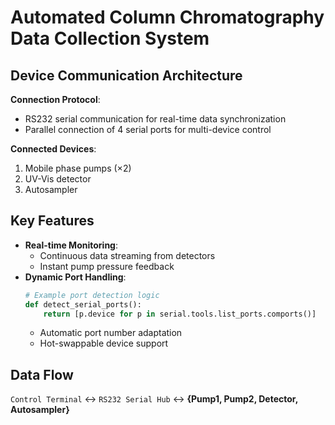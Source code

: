 # Automated Column Chromatography Data Collection System

## Device Communication Architecture
**Connection Protocol**: 
- RS232 serial communication for real-time data synchronization
- Parallel connection of 4 serial ports for multi-device control

**Connected Devices**:
1. Mobile phase pumps (×2)
2. UV-Vis detector
3. Autosampler

## Key Features
- **Real-time Monitoring**:
  - Continuous data streaming from detectors
  - Instant pump pressure feedback
- **Dynamic Port Handling**:
  ```python
  # Example port detection logic
  def detect_serial_ports():
      return [p.device for p in serial.tools.list_ports.comports()]
  ```
  - Automatic port number adaptation
  - Hot-swappable device support

## Data Flow
`Control Terminal` ↔ `RS232 Serial Hub` ↔ **{Pump1, Pump2, Detector, Autosampler}**
```
